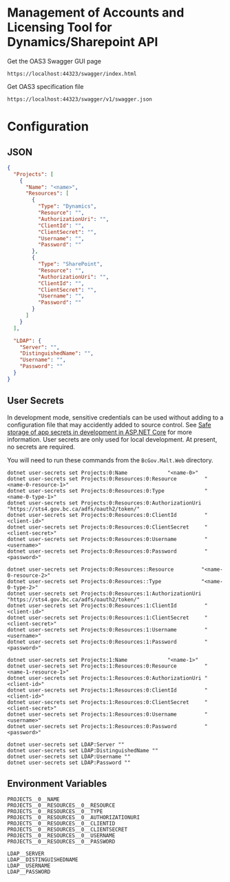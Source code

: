 # Management of Accounts and Licensing Tool for Dynamics/Sharepoint API

Get the OAS3 Swagger GUI page

```
https://localhost:44323/swagger/index.html
```

Get OAS3 specification file

```
https://localhost:44323/swagger/v1/swagger.json
```

# Configuration

## JSON

```json
{
  "Projects": [
    {
      "Name": "<name>",
      "Resources": [
        {
          "Type": "Dynamics",
          "Resource": "",
          "AuthorizationUri": "",
          "ClientId": "",
          "ClientSecret": "",
          "Username": "",
          "Password": ""
        },
        {
          "Type": "SharePoint",
          "Resource": "",
          "AuthorizationUri": "",
          "ClientId": "",
          "ClientSecret": "",
          "Username": "",
          "Password": ""
        }
      ]
    }
  ],

  "LDAP": {
    "Server": "",
    "DistinguishedName": "",
    "Username": "",
    "Password": ""
  }
}
```

## User Secrets

In development mode, sensitive credentials can be used without adding to a configuration file that may accidently added
to source control. See [Safe storage of app secrets in development in ASP.NET Core](https://docs.microsoft.com/en-us/aspnet/core/security/app-secrets?view=aspnetcore-3.1&tabs=windows)
for more information. User secrets are only used for local development. At present, no secrets are required.

You will need to run these commands from the `BcGov.Malt.Web` directory.

```
dotnet user-secrets set Projects:0:Name             "<name-0>"
dotnet user-secrets set Projects:0:Resources:0:Resource         "<name-0-resource-1>"
dotnet user-secrets set Projects:0:Resources:0:Type             "<name-0-type-1>"
dotnet user-secrets set Projects:0:Resources:0:AuthorizationUri "https://sts4.gov.bc.ca/adfs/oauth2/token/"
dotnet user-secrets set Projects:0:Resources:0:ClientId         "<client-id>"
dotnet user-secrets set Projects:0:Resources:0:ClientSecret     "<client-secret>"
dotnet user-secrets set Projects:0:Resources:0:Username         "<username>"
dotnet user-secrets set Projects:0:Resources:0:Password         "<password>"

dotnet user-secrets set Projects:0:Resources::Resource         "<name-0-resource-2>"
dotnet user-secrets set Projects:0:Resources::Type             "<name-0-type-2>"
dotnet user-secrets set Projects:0:Resources:1:AuthorizationUri "https://sts4.gov.bc.ca/adfs/oauth2/token/"
dotnet user-secrets set Projects:0:Resources:1:ClientId         "<client-id>"
dotnet user-secrets set Projects:0:Resources:1:ClientSecret     "<client-secret>"
dotnet user-secrets set Projects:0:Resources:1:Username         "<username>"
dotnet user-secrets set Projects:0:Resources:1:Password         "<password>"

dotnet user-secrets set Projects:1:Name             "<name-1>"
dotnet user-secrets set Projects:1:Resources:0:Resource         "<name-1-resource-1>"
dotnet user-secrets set Projects:1:Resources:0:AuthorizationUri "<client-id>"
dotnet user-secrets set Projects:1:Resources:0:ClientId         "<client-id>"
dotnet user-secrets set Projects:1:Resources:0:ClientSecret     "<client-secret>"
dotnet user-secrets set Projects:1:Resources:0:Username         "<username>"
dotnet user-secrets set Projects:1:Resources:0:Password         "<password>"

dotnet user-secrets set LDAP:Server ""
dotnet user-secrets set LDAP:DistinguishedName ""
dotnet user-secrets set LDAP:Username ""
dotnet user-secrets set LDAP:Password ""
```

## Environment Variables

```
PROJECTS__0__NAME
PROJECTS__0__RESOURCES__0__RESOURCE
PROJECTS__0__RESOURCES__0__TYPE
PROJECTS__0__RESOURCES__0__AUTHORIZATIONURI
PROJECTS__0__RESOURCES__0__CLIENTID
PROJECTS__0__RESOURCES__0__CLIENTSECRET
PROJECTS__0__RESOURCES__0__USERNAME
PROJECTS__0__RESOURCES__0__PASSWORD

LDAP__SERVER
LDAP__DISTINGUISHEDNAME
LDAP__USERNAME
LDAP__PASSWORD

```
